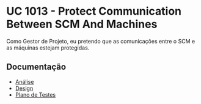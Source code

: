 # UC 1013 - Protect Communication Between SCM And Machines #

Como Gestor de Projeto, eu pretendo que as comunicações entre o SCM e as máquinas estejam protegidas.
## Documentação

* [Análise](ProtectCommunicationBetweenMachinesAndSCM-ANALYSIS.md)
* [Design](ProtectCommunicationBetweenMachinesAndSCM-DESIGN.md)
* [Plano de Testes](ProtectCommunicationBetweenMachinesAndSCM-TESTPLAN.md)